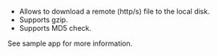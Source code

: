 ﻿- Allows to download a remote (http/s) file to the local disk.
- Supports gzip.
- Supports MD5 check.

See sample app for more information.